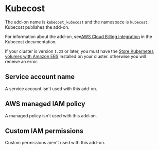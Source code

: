 # Kubecost<a name="add-on-kubecost"></a>

The add\-on name is `kubecost_kubecost` and the namespace is `kubecost`\. Kubecost publishes the add\-on\.

For information about the add\-on, see[AWS Cloud Billing Integration](https://docs.kubecost.com/install-and-configure/install/cloud-integration/aws-cloud-integrations) in the Kubecost documentation\.

If your cluster is version `1.23` or later, you must have the [Store Kubernetes volumes with Amazon EBS](ebs-csi.md) installed on your cluster\. otherwise you will receive an error\.

## Service account name<a name="add-on-kubecost-service-account-name"></a>

A service account isn't used with this add\-on\.

## AWS managed IAM policy<a name="add-on-kubecost-managed-policy"></a>

A managed policy isn't used with this add\-on\.

## Custom IAM permissions<a name="add-on-kubecost-custom-permissions"></a>

Custom permissions aren't used with this add\-on\.